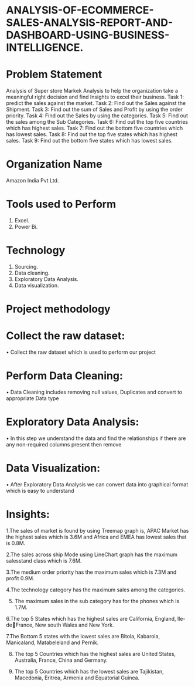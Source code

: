 # ANALYSIS-OF-ECOMMERCE-SALES-ANALYSIS-REPORT-AND-DASHBOARD-USING-BUSINESS-INTELLIGENCE.

# Problem Statement
Analysis of Super store Markek Analysis to help the organization take a
meaningful right decision and find Insights to excel their business.
Task 1: predict the sales against the market.
Task 2: Find out the Sales against the Shipment.
Task 3: Find out the sum of Sales and Profit by using the order priority.
Task 4: Find out the Sales by using the categories.
Task 5: Find out the sales among the Sub Categories.
Task 6: Find out the top five countries which has highest sales.
Task 7: Find out the bottom five countries which has lowest sales.
Task 8: Find out the top five states which has highest sales.
Task 9: Find out the bottom five states which has lowest sales.

# Organization Name
Amazon India Pvt Ltd.

# Tools used to Perform
1. Excel.
2. Power Bi.

# Technology

1. Sourcing.
2. Data cleaning.
3. Exploratory Data Analysis.
4. Data visualization.

# Project methodology

# Collect the raw dataset:
• Collect the raw dataset which is used to perform our project
# Perform Data Cleaning:
• Data Cleaning includes removing null values, Duplicates and convert to
appropriate Data type
# Exploratory Data Analysis:
• In this step we understand the data and find the relationships if there are any
non-required columns present then remove
# Data Visualization:
• After Exploratory Data Analysis we can convert data into graphical format
which is easy to understand

# Insights:
1.The sales of market is found by using Treemap graph is, APAC Market 
has the highest sales which is 3.6M and Africa and EMEA has lowest sales
that is 0.8M.

2.The sales across ship Mode using LineChart graph has the maximum 
salesstand class which is 7.6M.

3.The medium order priority has the maximum sales which is 7.3M and profit
0.9M.

4.The technology category has the maximum sales among the categories.

5. The maximum sales in the sub category has for the phones which is 1.7M.
   
6.The top 5 States which has the highest sales are California, England, lle-deFrance, New south Wales and New York.

7.The Bottom 5 states with the lowest sales are Bitola, Kabarola, Manicaland,
Matabeleland and Pernik.

8. The top 5 Countries which has the highest sales are United States, Australia,
France, China and Germany.

9. The top 5 Countries which has the lowest sales are Tajikistan, Macedonia,
Eritrea, Armenia and Equatorial Guinea.

